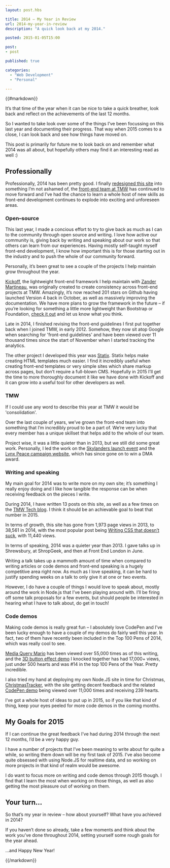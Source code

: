 ```yaml
---
layout: post.hbs

title: 2014 – My Year in Review
url: 2014-my-year-in-review
description: "A quick look back at my 2014."

posted: 2015-01-05T15:00

post:
- post

published: true

categories:
  - "Web Development"
  - "Personal"

---
```


{{#markdown}}

It’s that time of the year when it can be nice to take a quick breather, look back and reflect on the achievements of the last 12 months.

So I wanted to take look over some of the things I’ve been focussing on this last year and documenting their progress.  That way when 2015 comes to a close, I can look back and see how things have moved on.

This post is primarily for future me to look back on and remember what 2014 was all about, but hopefully others may find it an interesting read as well :)


## Professionally

Professionally, 2014 has been pretty good.  I finally [redesigned this site](/blog/sweating-the-detail) into something I’m not ashamed of, the [front-end team at TMW](http://tech.tmw.co.uk/team/) has continued to move forward and I’ve had the chance to learn a whole host of new skills as front-end development continues to explode into exciting and unforeseen areas.


### Open–source

This last year, I made a concious effort to try to give back as much as I can to the community through open source and writing.  I love how active our community is, giving back by writing and speaking about our work so that others can learn from our experiences.  Having mostly self-taught myself front-end development, I know how important this is for those starting out in the industry and to push the whole of our community forward.

Personally, it’s been great to see a couple of the projects I help maintain grow throughout the year.

[Kickoff](http://tmwagency.github.io/kickoff/), the lightweight front-end framework I help maintain with [Zander Martineau](https://twitter.com/mrmartineau), was originally created to create consistency across front-end projects at TMW.  Amazingly, it’s now reached 201 stars on Github having launched Version 4 back in October, as well as massively improving the documentation.  We have more plans to grow the framework in the future – if you’re looking for something a little more lightweight than Bootstrap or Foundation, [check it out](http://tmwagency.github.io/kickoff/) and let us know what you think.

Late in 2014, I finished revising the front-end guidelines I first put together back when I joined TMW, in early 2012.  Somehow, they now sit atop Google when searching for 'front-end guidelines' and have been viewed over 11 thousand times since the start of November when I started tracking the analytics.

The other project I developed this year was [Statix](https://github.com/tmwagency/statix). Statix helps make creating HTML templates much easier.  I find it incredibly useful when creating front-end templates or very simple sites which share markup across pages, but don’t require a full-blown CMS.  Hopefully in 2015 I’ll get the time to more thoroughly document it like we have done with Kickoff and it can grow into a useful tool for other developers as well.

### TMW

If I could use any word to describe this year at TMW it would be 'consolidation'.

Over the last couple of years, we’ve grown the front-end team into something that I’m incredibly proud to be a part of.  We’re very lucky that every member has a unique skillset that helps add to the whole of our team.

Project wise, it was a little quieter than in 2013, but we still did some great work. Personally, I led the work on the [Skylanders launch event](http://ashleynolan.co.uk/work) and the [Lynx Peace campaign website](http://www.lynxpeace.com/), which has since gone on to win a DMA award.


### Writing and speaking

My main goal for 2014 was to write more on my own site; it’s something I really enjoy doing and I like how tangible the response can be when receiving feedback on the pieces I write.

During 2014, I have written 13 posts on this site, as well as a few times on the [TMW Tech blog](http://tech.tmw.co.uk/).  I think it should be an achievable goal to beat that number in 2015.

In terms of growth, this site has gone from 1,973 page views in 2013, to 38,561 in 2014, with the most popular post being [Writing CSS that doesn’t suck](/blog/writing-css-and-sass-that-doesnt-suck), with 11,440 views.

In terms of speaking, 2014 was a quieter year than 2013.  I gave talks up in Shrewsbury, at ShropGeek, and then at Front End London in June.

Writing a talk takes up a mammoth amount of time when compared to writing articles or code demos and front-end speaking is a hugely competitive area right now.  As much as I love speaking, it can be hard to justify spending weeks on a talk to only give it at one or two events.

However, I do have a couple of things I would love to speak about, mostly around the work in Node.js that I’ve been playing around with.  I’ll be firing off some talk proposals for a few events, but should people be interested in hearing what I have to talk about, do get in touch!


### Code demos

Making code demos is really great fun – I absolutely love CodePen and I’ve been lucky enough to have a couple of my demos do fairly well this year.  In fact, two of them have recently been included in the Top 100 Pens of 2014, which was really cool to see.

[Media Query Mario](http://codepen.io/ashleynolan/pen/rpjHg) has been viewed over 55,000 times as of this writing, and the [3D button effect demo](http://codepen.io/ashleynolan/pen/djpCG) I knocked together has had 17,000+ views, just under 500 hearts and was #14 in the top 100 Pens of the Year.  Pretty incredible.

I also tried my hand at deploying my own Node.JS site in time for Christmas, [ChristmasTracker](http://www.christmastracker.com/), with the site getting decent feedback and the related [CodePen demo](http://codepen.io/ashleynolan/pen/WbxNap) being viewed over 11,000 times and receiving 239 hearts.

I’ve got a whole host of ideas to put up in 2015, so if you like that kind of thing, keep your eyes peeled for more code demos in the coming months.


## My Goals for 2015

If I can continue the great feedback I’ve had during 2014 through the next 12 months, I’d be a very happy guy.

I have a number of projects that I’ve been meaning to write about for quite a while, so writing them down will be my first task of 2015.  I’ve also become quite obsessed with using Node.JS for realtime data, and so working on more projects in that kind of realm would be awesome.

I do want to focus more on writing and code demos through 2015 though.  I find that I learn the most when working on those things, as well as also getting the most pleasure out of working on them.



## Your turn…

So that’s my year in review – how about yourself?  What have you achieved in 2014?

If you haven’t done so already, take a few moments and think about the work you’ve done throughout 2014, setting yourself some rough goals for the year ahead.

…and Happy New Year!

{{/markdown}}
